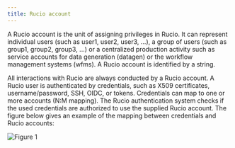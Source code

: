 ```yaml
---
title: Rucio account
---
```


A Rucio account is the unit of assigning privileges in Rucio. It can
represent individual users (such as user1, user2, user3, \...), a group
of users (such as group1, group2, group3, \...) or a centralized
production activity such as service accounts for data generation
(datagen) or the workflow management systems (wfms). A Rucio account is
identified by a string.

All interactions with Rucio are always conducted by a Rucio account. A
Rucio user is authenticated by credentials, such as X509 certificates,
username/password, SSH, OIDC, or tokens. Credentials can map to one or
more accounts (N:M mapping). The Rucio authentication system checks if
the used credentials are authorized to use the supplied Rucio account.
The figure below gives an example of the mapping between credentials and
Rucio accounts:

![Figure 1](/img/accounts.png)
